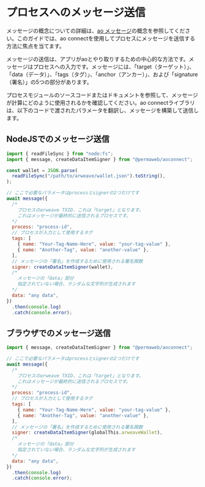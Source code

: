 # プロセスへのメッセージ送信

メッセージの概念についての詳細は、[ao メッセージ](../../concepts/messages.md)の概念を参照してください。このガイドでは、ao connectを使用してプロセスにメッセージを送信する方法に焦点を当てます。

メッセージの送信は、アプリがaoとやり取りするための中心的な方法です。メッセージはプロセスへの入力です。メッセージには、「target（ターゲット）」、「data（データ）」、「tags（タグ）」、「anchor（アンカー）」、および「signature（署名）」の5つの部分があります。

プロセスモジュールのソースコードまたはドキュメントを参照して、メッセージが計算にどのように使用されるかを確認してください。ao connectライブラリは、以下のコードで渡されたパラメータを翻訳し、メッセージを構築して送信します。

## NodeJSでのメッセージ送信

```js
import { readFileSync } from "node:fs";
import { message, createDataItemSigner } from "@permaweb/aoconnect";

const wallet = JSON.parse(
  readFileSync("/path/to/arweave/wallet.json").toString(),
);

// ここで必要なパラメータはprocessとsignerの2つだけです
await message({
  /*
    プロセスのarweave TXID、これは「target」となります。
    これはメッセージが最終的に送信されるプロセスです。
  */
  process: "process-id",
  // プロセスが入力として使用するタグ
  tags: [
    { name: "Your-Tag-Name-Here", value: "your-tag-value" },
    { name: "Another-Tag", value: "another-value" },
  ],
  // メッセージの「署名」を作成するために使用される署名関数
  signer: createDataItemSigner(wallet),
  /*
    メッセージの「data」部分
    指定されていない場合、ランダムな文字列が生成されます
  */
  data: "any data",
})
  .then(console.log)
  .catch(console.error);
```

## ブラウザでのメッセージ送信

```js
import { message, createDataItemSigner } from "@permaweb/aoconnect";

// ここで必要なパラメータはprocessとsignerの2つだけです
await message({
  /*
    プロセスのarweave TXID、これは「target」となります。
    これはメッセージが最終的に送信されるプロセスです。
  */
  process: "process-id",
  // プロセスが入力として使用するタグ
  tags: [
    { name: "Your-Tag-Name-Here", value: "your-tag-value" },
    { name: "Another-Tag", value: "another-value" },
  ],
  // メッセージの「署名」を作成するために使用される署名関数
  signer: createDataItemSigner(globalThis.arweaveWallet),
  /*
    メッセージの「data」部分
    指定されていない場合、ランダムな文字列が生成されます
  */
  data: "any data",
})
  .then(console.log)
  .catch(console.error);
```
